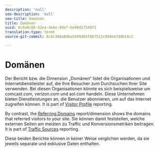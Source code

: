 ```yaml
---
description: 'null'
seo-description: 'null'
seo-title: Domänen
title: Domänen
uuid: 6c9a8c68-52ea-4e6e-89e7-be90d1754073
translation-type: tm+mt
source-git-commit: 8c4c368a84ba5499d85f0b7512c99de47ddb14c2

---
```



# Domänen

Der Bericht bzw. die Dimension „Domänen“ listet die Organisationen und Internetdienstleister auf, die Ihre Besucher zum Durchsuchen Ihrer Site verwenden. Bei diesen Organisationen könnte es sich beispielsweise um comcast.com, verizon.com und aol.com handeln. Diese Unternehmen bieten Dienstleistungen an, die Benutzer abonnieren, um auf das Internet zugreifen können. It is part of [Visitor Profile](reports-visitor-profile.md) reporting.

By contrast, the [Referring Domains](/help/components/c-variables/dimensionslist/reports-referring-domains.md) report/dimension shows the domains that referred visitors to your site. Sie können damit feststellen, welche externen Seiten am meisten zu Traffic und Konversionsmetriken beitragen. It is part of [Traffic Sources](reports-traffic-sources.md) reporting.

Diese beiden Berichte können in keiner Weise verglichen werden, da sie jeweils separate und exklusive Daten enthalten.
